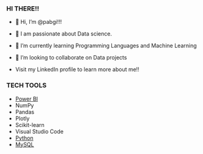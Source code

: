 ### HI THERE!!

- 👋 Hi, I’m @pabgi!!!
  
- 👀 I am passionate about Data science.
- 🌱 I’m currently learning Programming Languages and Machine Learning
- 💞️ I’m looking to collaborate on Data projects
- Visit my LinkedIn profile to learn more about me!!

### TECH TOOLS
- [Power BI](https://powerbi.microsoft.com)
- NumPy
- Pandas 
- Plotly
- Scikit-learn
- Visual Studio Code
- [Python](www.python.org)
- [MySQL](www.myqsl.com)
